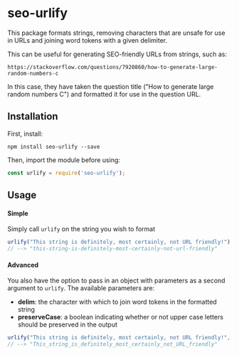 # seo-urlify

This package formats strings, removing characters that are unsafe for use in URLs and joining word tokens with a given delimiter.

This can be useful for generating SEO-friendly URLs from strings, such as:
```
https://stackoverflow.com/questions/7920860/how-to-generate-large-random-numbers-c
```

In this case, they have taken the question title ("How to generate large random numbers C") and formatted it for use in the question URL.

## Installation

First, install:
```
npm install seo-urlify --save
```

Then, import the module before using:
```javascript
const urlify = require('seo-urlify');
```

## Usage
#### Simple
Simply call `urlify` on the string you wish to format

```javascript
urlify("This string is definitely, most certainly, not URL friendly!");
// --> "this-string-is-definitely-most-certainly-not-url-friendly"
```

#### Advanced
You also have the option to pass in an object with parameters as a second argument to `urlify`. The available parameters are:
- **delim**: the character with which to join word tokens in the formatted string
- **preserveCase**: a boolean indicating whether or not upper case letters should be preserved in the output

```javascript
urlify("This string is definitely, most certainly, not URL friendly!", { delim: '_', preserveCase: true });
// --> "This_string_is_definitely_most_certainly_not_URL_friendly"
```
